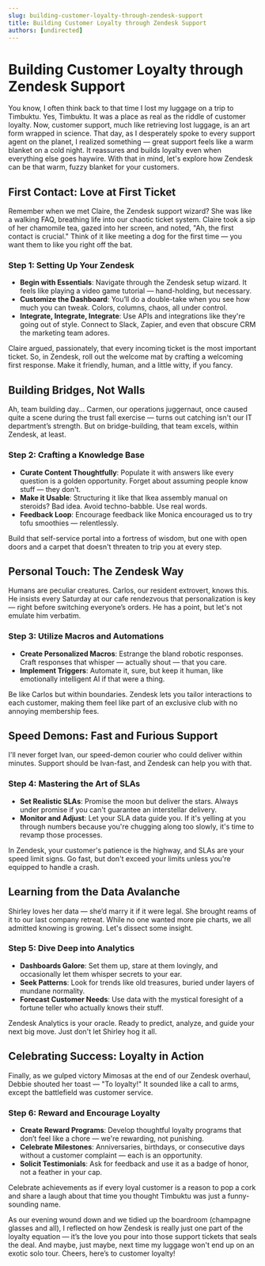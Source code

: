 ```yaml
---
slug: building-customer-loyalty-through-zendesk-support
title: Building Customer Loyalty through Zendesk Support
authors: [undirected]
---
```



# Building Customer Loyalty through Zendesk Support

You know, I often think back to that time I lost my luggage on a trip to Timbuktu. Yes, Timbuktu. It was a place as real as the riddle of customer loyalty. Now, customer support, much like retrieving lost luggage, is an art form wrapped in science. That day, as I desperately spoke to every support agent on the planet, I realized something — great support feels like a warm blanket on a cold night. It reassures and builds loyalty even when everything else goes haywire. With that in mind, let's explore how Zendesk can be that warm, fuzzy blanket for your customers.

## First Contact: Love at First Ticket

Remember when we met Claire, the Zendesk support wizard? She was like a walking FAQ, breathing life into our chaotic ticket system. Claire took a sip of her chamomile tea, gazed into her screen, and noted, "Ah, the first contact is crucial." Think of it like meeting a dog for the first time — you want them to like you right off the bat.

### Step 1: Setting Up Your Zendesk

- **Begin with Essentials**: Navigate through the Zendesk setup wizard. It feels like playing a video game tutorial — hand-holding, but necessary.
- **Customize the Dashboard**: You’ll do a double-take when you see how much you can tweak. Colors, columns, chaos, all under control.
- **Integrate, Integrate, Integrate**: Use APIs and integrations like they're going out of style. Connect to Slack, Zapier, and even that obscure CRM the marketing team adores.

Claire argued, passionately, that every incoming ticket is the most important ticket. So, in Zendesk, roll out the welcome mat by crafting a welcoming first response. Make it friendly, human, and a little witty, if you fancy.

## Building Bridges, Not Walls

Ah, team building day... Carmen, our operations juggernaut, once caused quite a scene during the trust fall exercise — turns out catching isn't our IT department’s strength. But on bridge-building, that team excels, within Zendesk, at least.

### Step 2: Crafting a Knowledge Base

- **Curate Content Thoughtfully**: Populate it with answers like every question is a golden opportunity. Forget about assuming people know stuff — they don't.
- **Make it Usable**: Structuring it like that Ikea assembly manual on steroids? Bad idea. Avoid techno-babble. Use real words. 
- **Feedback Loop**: Encourage feedback like Monica encouraged us to try tofu smoothies — relentlessly. 

Build that self-service portal into a fortress of wisdom, but one with open doors and a carpet that doesn't threaten to trip you at every step.

## Personal Touch: The Zendesk Way

Humans are peculiar creatures. Carlos, our resident extrovert, knows this. He insists every Saturday at our cafe rendezvous that personalization is key — right before switching everyone’s orders. He has a point, but let's not emulate him verbatim.

### Step 3: Utilize Macros and Automations

- **Create Personalized Macros**: Estrange the bland robotic responses. Craft responses that whisper — actually shout — that you care.
- **Implement Triggers**: Automate it, sure, but keep it human, like emotionally intelligent AI if that were a thing.

Be like Carlos but within boundaries. Zendesk lets you tailor interactions to each customer, making them feel like part of an exclusive club with no annoying membership fees.

## Speed Demons: Fast and Furious Support

I'll never forget Ivan, our speed-demon courier who could deliver within minutes. Support should be Ivan-fast, and Zendesk can help you with that.

### Step 4: Mastering the Art of SLAs

- **Set Realistic SLAs**: Promise the moon but deliver the stars. Always under promise if you can't guarantee an interstellar delivery.
- **Monitor and Adjust**: Let your SLA data guide you. If it's yelling at you through numbers because you're chugging along too slowly, it's time to revamp those processes.

In Zendesk, your customer's patience is the highway, and SLAs are your speed limit signs. Go fast, but don't exceed your limits unless you're equipped to handle a crash.

## Learning from the Data Avalanche

Shirley loves her data — she’d marry it if it were legal. She brought reams of it to our last company retreat. While no one wanted more pie charts, we all admitted knowing is growing. Let's dissect some insight.

### Step 5: Dive Deep into Analytics

- **Dashboards Galore**: Set them up, stare at them lovingly, and occasionally let them whisper secrets to your ear.
- **Seek Patterns**: Look for trends like old treasures, buried under layers of mundane normality.
- **Forecast Customer Needs**: Use data with the mystical foresight of a fortune teller who actually knows their stuff.

Zendesk Analytics is your oracle. Ready to predict, analyze, and guide your next big move. Just don't let Shirley hog it all.

## Celebrating Success: Loyalty in Action

Finally, as we gulped victory Mimosas at the end of our Zendesk overhaul, Debbie shouted her toast — "To loyalty!" It sounded like a call to arms, except the battlefield was customer service.

### Step 6: Reward and Encourage Loyalty

- **Create Reward Programs**: Develop thoughtful loyalty programs that don’t feel like a chore — we're rewarding, not punishing.
- **Celebrate Milestones**: Anniversaries, birthdays, or consecutive days without a customer complaint — each is an opportunity.
- **Solicit Testimonials**: Ask for feedback and use it as a badge of honor, not a feather in your cap.

Celebrate achievements as if every loyal customer is a reason to pop a cork and share a laugh about that time you thought Timbuktu was just a funny-sounding name.

As our evening wound down and we tidied up the boardroom (champagne glasses and all), I reflected on how Zendesk is really just one part of the loyalty equation — it’s the love you pour into those support tickets that seals the deal. And maybe, just maybe, next time my luggage won't end up on an exotic solo tour. Cheers, here’s to customer loyalty!